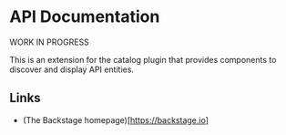 # API Documentation

WORK IN PROGRESS

This is an extension for the catalog plugin that provides components to discover and display API entities.

## Links

- (The Backstage homepage)[https://backstage.io]

